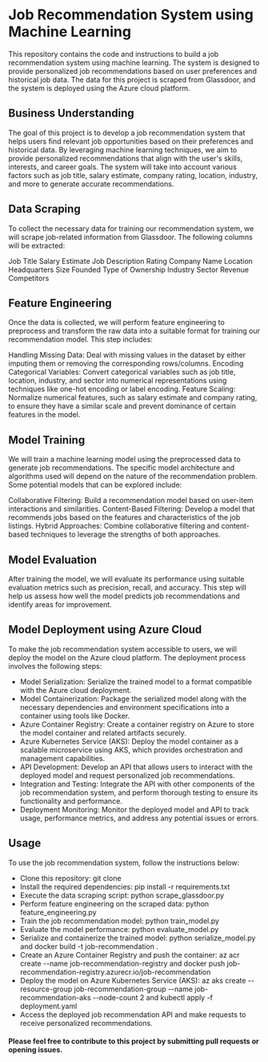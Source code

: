 # Job Recommendation System using Machine Learning
This repository contains the code and instructions to build a job recommendation system using machine learning. The system is designed to provide personalized job recommendations based on user preferences and historical job data. The data for this project is scraped from Glassdoor, and the system is deployed using the Azure cloud platform.

## Business Understanding
The goal of this project is to develop a job recommendation system that helps users find relevant job opportunities based on their preferences and historical data. By leveraging machine learning techniques, we aim to provide personalized recommendations that align with the user's skills, interests, and career goals. The system will take into account various factors such as job title, salary estimate, company rating, location, industry, and more to generate accurate recommendations.

## Data Scraping
To collect the necessary data for training our recommendation system, we will scrape job-related information from Glassdoor. The following columns will be extracted:

Job Title
Salary Estimate
Job Description
Rating
Company Name
Location
Headquarters
Size
Founded
Type of Ownership
Industry
Sector
Revenue
Competitors

## Feature Engineering
Once the data is collected, we will perform feature engineering to preprocess and transform the raw data into a suitable format for training our recommendation model. This step includes:

Handling Missing Data: Deal with missing values in the dataset by either imputing them or removing the corresponding rows/columns.
Encoding Categorical Variables: Convert categorical variables such as job title, location, industry, and sector into numerical representations using techniques like one-hot encoding or label encoding.
Feature Scaling: Normalize numerical features, such as salary estimate and company rating, to ensure they have a similar scale and prevent dominance of certain features in the model.

## Model Training
We will train a machine learning model using the preprocessed data to generate job recommendations. The specific model architecture and algorithms used will depend on the nature of the recommendation problem. Some potential models that can be explored include:

Collaborative Filtering: Build a recommendation model based on user-item interactions and similarities.
Content-Based Filtering: Develop a model that recommends jobs based on the features and characteristics of the job listings.
Hybrid Approaches: Combine collaborative filtering and content-based techniques to leverage the strengths of both approaches.

## Model Evaluation
After training the model, we will evaluate its performance using suitable evaluation metrics such as precision, recall, and accuracy. This step will help us assess how well the model predicts job recommendations and identify areas for improvement.

## Model Deployment using Azure Cloud
To make the job recommendation system accessible to users, we will deploy the model on the Azure cloud platform. The deployment process involves the following steps:

* Model Serialization: Serialize the trained model to a format compatible with the Azure cloud deployment.
* Model Containerization: Package the serialized model along with the necessary dependencies and environment specifications into a container using tools like Docker.
* Azure Container Registry: Create a container registry on Azure to store the model container and related artifacts securely.
* Azure Kubernetes Service (AKS): Deploy the model container as a scalable microservice using AKS, which provides orchestration and management capabilities.
* API Development: Develop an API that allows users to interact with the deployed model and request personalized job recommendations.
* Integration and Testing: Integrate the API with other components of the job recommendation system, and perform thorough testing to ensure its functionality and performance.
* Deployment Monitoring: Monitor the deployed model and API to track usage, performance metrics, and address any potential issues or errors.

## Usage
To use the job recommendation system, follow the instructions below:

* Clone this repository: git clone <repository-url>
* Install the required dependencies: pip install -r requirements.txt
* Execute the data scraping script: python scrape_glassdoor.py
* Perform feature engineering on the scraped data: python feature_engineering.py
* Train the job recommendation model: python train_model.py
* Evaluate the model performance: python evaluate_model.py
* Serialize and containerize the trained model: python serialize_model.py and docker build -t job-recommendation .
* Create an Azure Container Registry and push the container: az acr create --name job-recommendation-registry and docker push job-recommendation-registry.azurecr.io/job-recommendation
* Deploy the model on Azure Kubernetes Service (AKS): az aks create --resource-group job-recommendation-group --name job-recommendation-aks --node-count 2 and kubectl apply -f deployment.yaml
* Access the deployed job recommendation API and make requests to receive personalized recommendations.

#### Please feel free to contribute to this project by submitting pull requests or opening issues.
